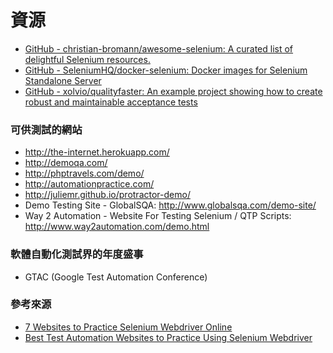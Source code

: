 # 資源

* [GitHub - christian-bromann/awesome-selenium: A curated list of delightful Selenium resources.](https://github.com/christian-bromann/awesome-selenium)
* [GitHub - SeleniumHQ/docker-selenium: Docker images for Selenium Standalone Server](https://github.com/SeleniumHQ/docker-selenium)
* [GitHub - xolvio/qualityfaster: An example project showing how to create robust and maintainable acceptance tests](https://github.com/xolvio/qualityfaster)

### 可供測試的網站

- <http://the-internet.herokuapp.com/>
- <http://demoqa.com/>
- <http://phptravels.com/demo/>
- <http://automationpractice.com/>
- <http://juliemr.github.io/protractor-demo/>
- Demo Testing Site - GlobalSQA: <http://www.globalsqa.com/demo-site/>
- Way 2 Automation - Website For Testing Selenium / QTP Scripts: <http://www.way2automation.com/demo.html>

<!--搜尋 Demo website to practice-->

### 軟體自動化測試界的年度盛事

* GTAC (Google Test Automation Conference)

### 參考來源

* [7 Websites to Practice Selenium Webdriver Online](http://www.techbeamers.com/websites-to-practice-selenium-webdriver-online/)
* [Best Test Automation Websites to Practice Using Selenium Webdriver](https://www.ultimateqa.com/best-test-automation-websites-to-practice-using-selenium-webdriver/)
